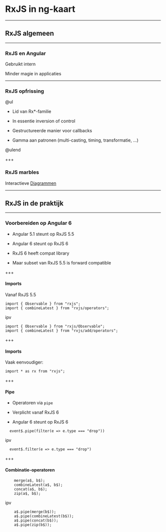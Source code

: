 # RxJS in ng-kaart


---

## RxJS algemeen


---

### RxJS en Angular

Gebruikt intern

Minder magie in applicaties


---

### RxJS opfrissing

@ul

- Lid van Rx*-familie

- In essentie inversion of control

- Gestructureerde manier voor callbacks

- Gamma aan patronen (multi-casting, timing, transformatie, ...)

@ulend

+++

### RxJS marbles

Interactieve [Diagrammen](http://rxmarbles.com/)


---

## RxJS in de praktijk


---

### Voorbereiden op Angular 6

- Angular 5.1 steunt op RxJS 5.5

- Angular 6 steunt op RxJS 6

- RxJS 6 heeft compat library 

- Maar subset van RxJS 5.5 is forward compatible

+++

#### Imports

Vanaf RxJS 5.5 

```
import { Observable } from "rxjs";
import { combineLatest } from "rxjs/operators";
```

ipv

```
import { Observable } from "rxjs/Observable";
import { combineLatest } from "rxjs/add/operators";
```

+++

#### Imports

Vaak eenvoudiger:

```
import * as rx from "rxjs";
```

+++

#### Pipe

- Operatoren via `pipe`

- Verplicht vanaf RxJS 6

- Angular 6 steunt op RxJS 6

```
  event$.pipe(filter(e => e.type === "drop"))
```
ipv

```
  event$.filter(e => e.type === "drop")
```

+++

#### Combinatie-operatoren

```
    merge(a$, b$);
    combineLatest(a$, b$);
    concat(a$, b$);
    zip(a$, b$);
```

ipv

```
    a$.pipe(merge(b$));
    a$.pipe(combineLatest(b$));
    a$.pipe(concat(b$));
    a$.pipe(zip(b$));
```

